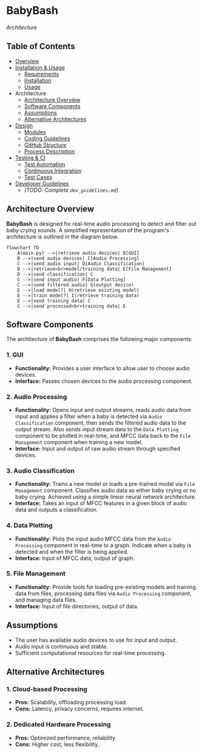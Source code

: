 # BabyBash
*Architecture*


## Table of Contents
- [Overview](../README.md)
- [Installation & Usage](installation.md)
  - [Requirements](installation.md#requirements)
  - [Installation](installation.md#installation)
  - [Usage](installation.md#usage)
- Architecture
  - [Architecture Overview](#architecture-overview)
  - [Software Components](#software-components)
  - [Assumptions](#assumptions)
  - [Alternative Architectures](#alternative-architectures)
- [Design](design.md)
  - [Modules](design.md#modules)
  - [Coding Guidelines](design.md#coding-guidelines)
  - [GitHub Structure](design.md#github-structure)
  - [Process Description](design.md#process-description)
- [Testing & CI](testing.md)
  - [Test Automation](testing.md#test-automation)
  - [Continuous Integration](testing.md#continuous-integration)
  - [Test Cases](testing.md#test-cases)
- [Developer Guidelines](dev_guidelines.md)
  - *(TODO: Complete `dev_guidelines.md`)*


## Architecture Overview
**BabyBash** is designed for real-time audio processing to detect and filter out baby crying sounds. A simplified representation of the program's architecture is outlined in the diagram below.

```mermaid
flowchart TD
    A(main.py) -->|retrieve audio devices| B[GUI]
    B -->|send audio devices| C[Audio Processing]
    C -->|send audio input| D[Audio Classification]
    D -->|retrieve<br>model/training data| E[File Management]
    D -->|send classification| C
    C -->|send input audio| F[Data Plotting]
    C -->|send filtered audio| G(output device)
    E -->|load model?| H(retrieve existing model)
    E -->|train model?| I(retrieve training data)
    E -->|send training data| C
    C -->|send processed<br>training data| E
```


## Software Components
The architecture of **BabyBash** comprises the following major components:

### 1. GUI
- **Functionality:** Provides a user interface to allow user to choose audio devices.
- **Interface:** Passes chosen devices to the audio processing component.

### 2. Audio Processing
- **Functionality:** Opens input and output streams, reads audio data from input and applies a filter when a baby is detected via `Audio Classification` component, then sends the filtered audio data to the output stream. Also sends input stream data to the `Data Plotting` component to be plotted in real-time, and MFCC data back to the `File Management` component when training a new model.
- **Interface:** Input and output of raw audio stream through specified devices.

### 3. Audio Classification
- **Functionality:** Trains a new model or loads a pre-trained model via `File Management` component. Classifies audio data as either baby crying or no baby crying. Achieved using a simple linear neural network architecture.
- **Interface:** Takes an input of MFCC features in a given block of audio data and outputs a classification.

### 4. Data Plotting
- **Functionality:** Plots the input audio MFCC data from the `Audio Processing` component in real-time to a graph. Indicate when a baby is detected and when the filter is being applied.
- **Interface:** Input of MFCC data, output of graph.

### 5. File Management
- **Functionality:** Provide tools for loading pre-existing models and training data from files, processing data files via `Audio Processing` component, and managing data files.
- **Interface:** Input of file directories, output of data.


## Assumptions
- The user has available audio devices to use for input and output.
- Audio input is continuous and stable.
- Sufficient computational resources for real-time processing.


## Alternative Architectures
### 1. Cloud-based Processing
- **Pros:** Scalability, offloading processing load.
- **Cons:** Latency, privacy concerns, requires internet.

### 2. Dedicated Hardware Processing
- **Pros:** Optimized performance, reliability.
- **Cons:** Higher cost, less flexibility.
